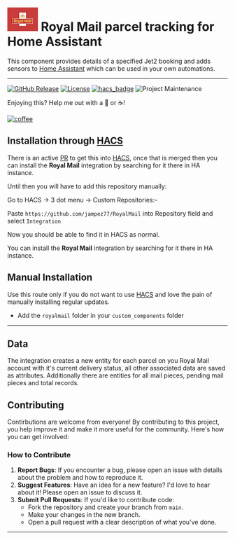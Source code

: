 # ![Logo](https://github.com/jampez77/RoyalMail/blob/main/logo.png "Royal Mail Logo") Royal Mail parcel tracking for Home Assistant

This component provides details of a specified Jet2 booking and adds sensors to [Home Assistant](https://www.home-assistant.io/) which can be used in your own automations.

---

[![GitHub Release][releases-shield]][releases]
[![License][license-shield]](LICENSE.md)
[![hacs_badge](https://img.shields.io/badge/HACS-Default-orange.svg?style=for-the-badge)](https://github.com/custom-components/hacs)
![Project Maintenance][maintenance-shield]


Enjoying this? Help me out with a :beers: or :coffee:!

[![coffee](https://www.buymeacoffee.com/assets/img/custom_images/black_img.png)](https://www.buymeacoffee.com/whenitworks)


## Installation through [HACS](https://hacs.xyz/)

There is an active [PR](https://github.com/hacs/default/pull/2647) to get this into [HACS](https://hacs.xyz/), once that is merged then you can install the **Royal Mail** integration by searching for it there in HA instance.

Until then you will have to add this repository manually:

Go to HACS -> 3 dot menu -> Custom Repositories:- 

Paste `https://github.com/jampez77/RoyalMail` into Repository field and select `Integration`

Now you should be able to find it in HACS as normal.

You can install the **Royal Mail** integration by searching for it there in HA instance.

## Manual Installation
Use this route only if you do not want to use [HACS](https://hacs.xyz/) and love the pain of manually installing regular updates.
* Add the `royalmail` folder in your `custom_components` folder

---
## Data 
The integration creates a new entity for each parcel on you Royal Mail account with it's current delivery status, all other associated data are saved as attributes. Additionally there are entities for all mail pieces, pending mail pieces and total records.

## Contributing

Contirbutions are welcome from everyone! By contributing to this project, you help improve it and make it more useful for the community. Here's how you can get involved:

### How to Contribute

1. **Report Bugs**: If you encounter a bug, please open an issue with details about the problem and how to reproduce it.
2. **Suggest Features**: Have an idea for a new feature? I'd love to hear about it! Please open an issue to discuss it.
3. **Submit Pull Requests**: If you'd like to contribute code:
   - Fork the repository and create your branch from `main`.
   - Make your changes in the new branch.
   - Open a pull request with a clear description of what you’ve done.

---

[commits-shield]: https://img.shields.io/github/commit-activity/y/jampez77/RoyalMail.svg?style=for-the-badge
[commits]: https://github.com/jampez77/RoyalMail/commits/main
[license-shield]: https://img.shields.io/github/license/jampez77/RoyalMail.svg?style=for-the-badge
[maintenance-shield]: https://img.shields.io/badge/Maintainer-Jamie%20Nandhra--Pezone-blue
[releases-shield]: https://img.shields.io/github/v/release/jampez77/RoyalMail.svg?style=for-the-badge
[releases]: https://github.com/jampez77/RoyalMail/releases 
